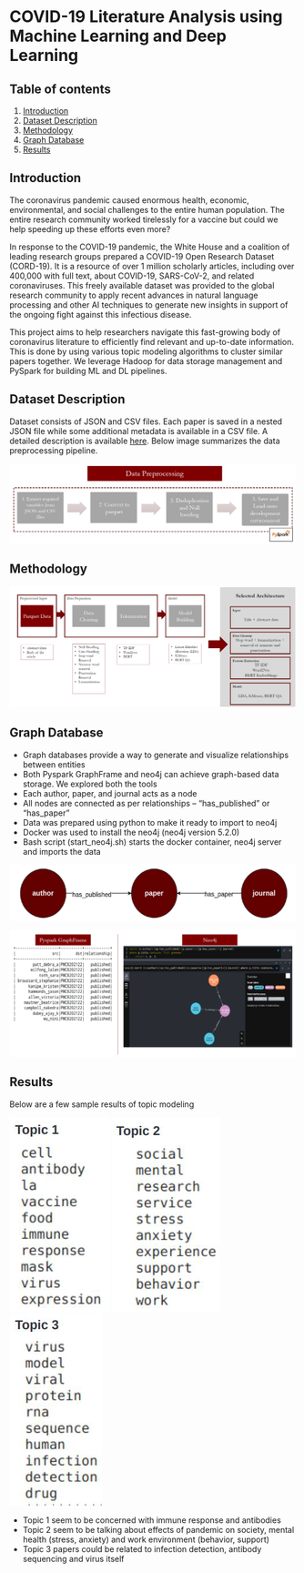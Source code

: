 # COVID-19 Literature Analysis using Machine Learning and Deep Learning

## Table of contents
1. [Introduction](#intro)
2. [Dataset Description](#dataset)
3. [Methodology](#method)
4. [Graph Database](#graph)
5. [Results](#results)

## Introduction <a name="intro"></a>
The coronavirus pandemic caused enormous health, economic, environmental, and social challenges to the entire human population. The entire research community worked tirelessly for a vaccine but could we help speeding up these efforts even more?

In response to the COVID-19 pandemic, the White House and a coalition of leading research groups prepared a COVID-19 Open Research Dataset (CORD-19). It is a resource of over 1 million scholarly articles, including over 400,000 with full text, about COVID-19, SARS-CoV-2, and related coronaviruses. This freely available dataset was provided to the global research community to apply recent advances in natural language processing and other AI techniques to generate new insights in support of the ongoing fight against this infectious disease.

This project aims to help researchers navigate this fast-growing body of coronavirus literature to efficiently find relevant and up-to-date information. This is done by using various topic modeling algorithms to cluster similar papers together. We leverage Hadoop for data storage management and PySpark for building ML and DL pipelines.

## Dataset Description <a name="dataset"></a>
Dataset consists of JSON and CSV files. Each paper is saved in a nested JSON file while some additional metadata is available in a CSV file. A detailed description is available [here](https://www.kaggle.com/datasets/allen-institute-for-ai/CORD-19-research-challenge). Below image summarizes the data preprocessing pipeline.

![Data Preprocessing](images/data_prep.png)

## Methodology <a name="method"></a>

![Methodology](images/methodology.png)

## Graph Database <a name="graph"></a>
- Graph databases provide a way to generate and visualize relationships between entities
- Both Pyspark GraphFrame and neo4j can achieve graph-based data storage. We explored both the tools
- Each author, paper, and journal acts as a node
- All nodes are connected as per relationships – “has_published” or “has_paper”
- Data was prepared using python to make it ready to import to neo4j
- Docker was used to install the neo4j (neo4j version 5.2.0)
- Bash script (start_neo4j.sh) starts the docker container, neo4j server and imports the data

![sample-graph](images/sample-graph.png)

![final-graph](images/final-graph.png)


## Results <a name="results"></a>
Below are a few sample results of topic modeling

![Topic 1](images/topic1.png) ![Topic 2](images/topic2.png) ![Topic 3](images/topic3.png)

- Topic 1 seem to be concerned with immune response and antibodies
- Topic 2 seem to be talking about effects of pandemic on society, mental health (stress, anxiety) and work environment (behavior, support)
- Topic 3 papers could be related to infection detection, antibody sequencing and virus itself
